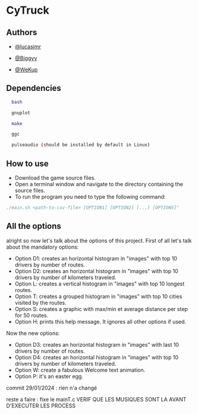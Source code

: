 # CyTruck




## Authors

- [@lucasjmr](https://www.github.com/lucasjmr)

- [@Biggyy](https://www.github.com/Biggyy)

- [@WeKup](https://www.github.com/WeKup)


## Dependencies
```bash
  bash
```
```bash
  gnuplot
```
```bash
  make
```
```bash
  ggc
```
```bash
  pulseaudio (should be installed by default in Linux)

```



## How to use

- Download the game source files.
- Open a terminal window and navigate to the directory containing the source files.
- To run the program you need to type the following command:
```bibtex
./main.sh <path-to-csv-file> [OPTION1] [OPTION2] [...] [OPTION5]"
```

## All the options

alright so now let's talk about the options of this project.
First of all let's talk about the mandatory options:

- Option D1: creates an horizontal histogram in "images" with top 10 drivers by number of routes.
- Option D2: creates an horizontal histogram in "images" with top 10 drivers by number of kilometers traveled.
- Option L: creates a vertical histogram in "images" with top 10 longest routes.
- Option T: creates a grouped histogram in "images" with top 10 cities visited by the routes.
- Option S: creates a graphic  with max/min et average distance per step for 50 routes.
- Option H: prints this help message. It ignores all other options if used.

Now the new options:
- Option D3: creates an horizontal histogram in "images" with last 10 drivers by number of routes.
- Option D4: creates an horizontal histogram in "images" with top 10 drivers by number of kilometers traveled.
- Option W: create a fabulous Welcome text animation.
- Option P: it's an easter egg.

commit 29/01/2024 : rien n'a changé

reste a faire : fixe le mainT.c
                VERIF QUE LES MUSIQUES SONT LA AVANT D'EXECUTER LES PROCESS
